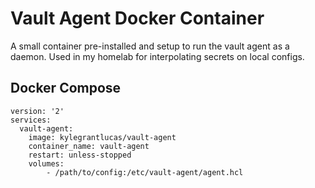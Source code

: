 # Vault Agent Docker Container

A small container pre-installed and setup to run the vault agent as a daemon. Used in my homelab for interpolating secrets on local configs.

## Docker Compose

```
version: '2'
services:
  vault-agent:
    image: kylegrantlucas/vault-agent
    container_name: vault-agent
    restart: unless-stopped
    volumes:
        - /path/to/config:/etc/vault-agent/agent.hcl
```

